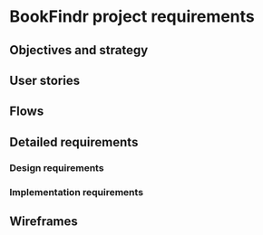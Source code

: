 # BookFindr project requirements

## Objectives and strategy

## User stories

## Flows

## Detailed requirements

### Design requirements

### Implementation requirements

## Wireframes
